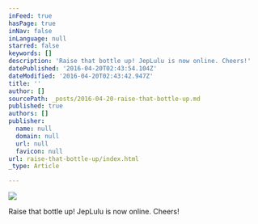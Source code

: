 ```yaml
---
inFeed: true
hasPage: true
inNav: false
inLanguage: null
starred: false
keywords: []
description: 'Raise that bottle up! JepLulu is now online. Cheers!'
datePublished: '2016-04-20T02:43:54.104Z'
dateModified: '2016-04-20T02:43:42.947Z'
title: ''
author: []
sourcePath: _posts/2016-04-20-raise-that-bottle-up.md
published: true
authors: []
publisher:
  name: null
  domain: null
  url: null
  favicon: null
url: raise-that-bottle-up/index.html
_type: Article

---
```

![](https://the-grid-user-content.s3-us-west-2.amazonaws.com/5c36a1f7-b305-48e5-9bf9-4cd6b845affc.jpg)

Raise that bottle up! JepLulu is now online. Cheers!